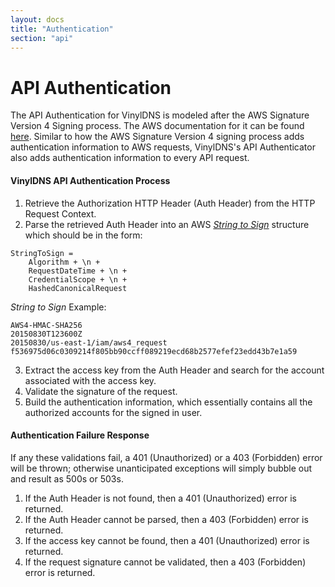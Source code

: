 ```yaml
---
layout: docs 
title: "Authentication"
section: "api"
---
```


# API Authentication

The API Authentication for VinylDNS is modeled after the AWS Signature Version 4 Signing process. The AWS documentation
for it can be found
[here](https://docs.aws.amazon.com/general/latest/gr/signature-version-4.html). Similar to how the AWS Signature Version
4 signing process adds authentication information to AWS requests, VinylDNS's API Authenticator also adds authentication
information to every API request.

#### VinylDNS API Authentication Process

1. Retrieve the Authorization HTTP Header (Auth Header) from the HTTP Request Context.
2. Parse the retrieved Auth Header into an
   AWS *[String to Sign](https://docs.aws.amazon.com/general/latest/gr/sigv4-create-string-to-sign.html)* structure
   which should be in the form:

```plaintext
StringToSign =
    Algorithm + \n +
    RequestDateTime + \n +
    CredentialScope + \n +
    HashedCanonicalRequest
```

*String to Sign* Example:

```plaintext
AWS4-HMAC-SHA256
20150830T123600Z
20150830/us-east-1/iam/aws4_request
f536975d06c0309214f805bb90ccff089219ecd68b2577efef23edd43b7e1a59
```

3. Extract the access key from the Auth Header and search for the account associated with the access key.
4. Validate the signature of the request.
5. Build the authentication information, which essentially contains all the authorized accounts for the signed in user.

#### Authentication Failure Response

If any these validations fail, a 401 (Unauthorized) or a 403 (Forbidden) error will be thrown; otherwise unanticipated
exceptions will simply bubble out and result as 500s or 503s.

1. If the Auth Header is not found, then a 401 (Unauthorized) error is returned.
2. If the Auth Header cannot be parsed, then a 403 (Forbidden) error is returned.
3. If the access key cannot be found, then a 401 (Unauthorized) error is returned.
4. If the request signature cannot be validated, then a 403 (Forbidden) error is returned.
